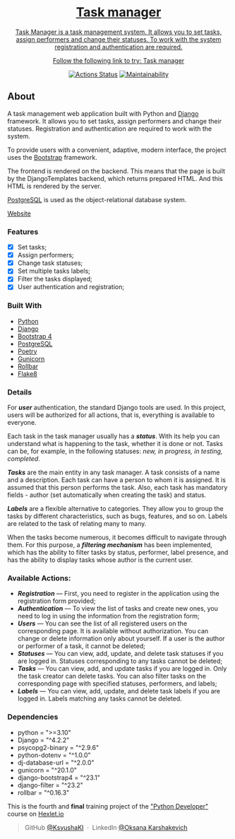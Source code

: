 <div align="center">
<h1><a href="https://python-project-52-production-b374.up.railway.app">Task manager</h1>
<p>Task Manager is a task management system. It allows you to set tasks, assign performers and change their statuses. To work with the system registration and authentication are required.</p>
<p>Follow the following link to try: <a href="https://python-project-52-production-b374.up.railway.app">Task manager</a></p>

[![Actions Status](https://github.com/KsyushaKI/python-project-52/workflows/hexlet-check/badge.svg)](https://github.com/KsyushaKI/python-project-52/actions)
[![Maintainability](https://api.codeclimate.com/v1/badges/89ed0ab714e745ba6692/maintainability)](https://codeclimate.com/github/KsyushaKI/python-project-52/maintainability)

</div>


## About

A task management web application built with Python and [Django](https://www.djangoproject.com/) framework. It allows you to set tasks, assign performers and change their statuses. Registration and authentication are required to work with the system.

To provide users with a convenient, adaptive, modern interface, the project uses the [Bootstrap](https://getbootstrap.com/) framework.

The frontend is rendered on the backend. This means that the page is built by the DjangoTemplates backend, which returns prepared HTML. And this HTML is rendered by the server.

[PostgreSQL](https://www.postgresql.org/) is used as the object-relational database system.

[Website](https://python-project-52-production-b374.up.railway.app)

### Features

* [x] Set tasks;
* [x] Assign performers;
* [x] Change task statuses;
* [x] Set multiple tasks labels;
* [x] Filter the tasks displayed;
* [x] User authentication and registration;

### Built With

* [Python](https://www.python.org/)
* [Django](https://www.djangoproject.com/)
* [Bootstrap 4](https://getbootstrap.com/)
* [PostgreSQL](https://www.postgresql.org/)
* [Poetry](https://python-poetry.org/)
* [Gunicorn](https://gunicorn.org/)
* [Rollbar](https://rollbar.com/)
* [Flake8](https://flake8.pycqa.org/en/latest/)

### Details

For **_user_** authentication, the standard Django tools are used. In this project, users will be authorized for all actions, that is, everything is available to everyone.

Each task in the task manager usually has a **_status_**. With its help you can understand what is happening to the task, whether it is done or not. Tasks can be, for example, in the following statuses: _new, in progress, in testing, completed_.

**_Tasks_** are the main entity in any task manager. A task consists of a name and a description. Each task can have a person to whom it is assigned. It is assumed that this person performs the task. Also, each task has mandatory fields - author (set automatically when creating the task) and status.

**_Labels_** are a flexible alternative to categories. They allow you to group the tasks by different characteristics, such as bugs, features, and so on. Labels are related to the task of relating many to many.

When the tasks become numerous, it becomes difficult to navigate through them. For this purpose, a **_filtering mechanism_** has been implemented, which has the ability to filter tasks by status, performer, label presence, and has the ability to display tasks whose author is the current user.

### Available Actions:

- **_Registration_** — First, you need to register in the application using the registration form provided;
- **_Authentication_** — To view the list of tasks and create new ones, you need to log in using the information from the registration form;
- **_Users_** — You can see the list of all registered users on the corresponding page. It is available without authorization. You can change or delete information only about yourself. If a user is the author or performer of a task, it cannot be deleted;
- **_Statuses_** — You can view, add, update, and delete task statuses if you are logged in. Statuses corresponding to any tasks cannot be deleted;
- **_Tasks_** — You can view, add, and update tasks if you are logged in. Only the task creator can delete tasks. You can also filter tasks on the corresponding page with specified statuses, performers, and labels;
- **_Labels_** — You can view, add, update, and delete task labels if you are logged in. Labels matching any tasks cannot be deleted.

### Dependencies

* python = ">=3.10"
* Django = "^4.2.2"
* psycopg2-binary = "^2.9.6"
* python-dotenv = "^1.0.0"
* dj-database-url = "^2.0.0"
* gunicorn = "^20.1.0"
* django-bootstrap4 = "^23.1"
* django-filter = "^23.2"
* rollbar = "^0.16.3"

This is the fourth and **final** training project of the ["Python Developer"](https://ru.hexlet.io/programs/python) course on [Hexlet.io](https://hexlet.io)

> GitHub [@KsyushaKI](https://github.com/KsyushaKI) &nbsp;&middot;&nbsp;
> LinkedIn [@Oksana Karshakevich](https://www.linkedin.com/in/oksana-karshakevich-097663243/)
